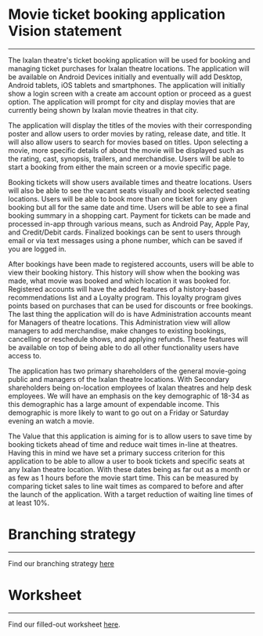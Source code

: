 # Movie ticket booking application Vision statement
---

The Ixalan theatre's ticket booking application will be used for booking and managing ticket
purchases for Ixalan theatre locations. The application will be available on Android Devices
initially and eventually will add Desktop, Android tablets, iOS tablets and smartphones.
The application will initially show a login screen with a create am account option or proceed as a
guest option. The application will prompt for city and display movies that are currently being shown
by Ixalan movie theatres in that city.

The application will display the titles of the movies with their corresponding poster and allow
users to order movies by rating, release date, and title. It will also allow users to search for
movies based on titles. Upon selecting a movie, more specific details of about the movie will be
displayed such as the rating, cast, synopsis, trailers, and merchandise. Users will be able to
start a booking from either the main screen or a movie specific page.

Booking tickets will show users available times and theatre locations. Users will also be able to
see the vacant seats visually and book selected seating locations. Users will be able to book more
than one ticket for any given booking but all for the same date and time. Users will be able to see
a final booking summary in a shopping cart. Payment for tickets can be made and processed in-app
through various means, such as Android Pay, Apple Pay, and Credit/Debit cards. Finalized bookings can
be sent to users through email or via text messages using a phone number, which can be saved if you
are logged in.

After bookings have been made to registered accounts, users will be able to view their booking history.
This history will show when the booking was made, what movie was booked and which location it was booked
for. Registered accounts will have the added features of a history-based recommendations list and a Loyalty
program. This loyalty program gives points based on purchases that can be used for discounts or free bookings.
The last thing the application will do is have Administration accounts meant for Managers of theatre locations.
This Administration view will allow managers to add merchandise, make changes to existing bookings, cancelling
or reschedule shows, and applying refunds. These features will be available on top of being able to do all other
functionality users have access to.

The application has two primary shareholders of the general movie-going public and managers of the Ixalan theatre
locations. With Secondary shareholders being on-location employees of Ixalan theatres and help desk employees. We
will have an emphasis on the key demographic of 18-34 as this demographic has a large amount of expendable income.
This demographic is more likely to want to go out on a Friday or Saturday evening an watch a movie.

The Value that this application is aiming for is to allow users to save time by booking tickets ahead of time and
reduce wait times in-line at theatres. Having this in mind we have set a primary success criterion for this application
to be able to allow a user to book tickets and specific seats at any Ixalan theatre location. With these dates
being as far out as a month or as few as 1 hours before the movie start time. This can be measured by comparing
ticket sales to line wait times as compared to before and after the launch of the application. With a target
reduction of waiting line times of at least 10%.

# Branching strategy
---

Find our branching strategy [here](https://code.cs.umanitoba.ca/3350-winter-2021-a01/group-3/-/blob/master/Branching_Strategy.md)

# Worksheet
---

Find our filled-out worksheet [here](https://code.cs.umanitoba.ca/3350-winter-2021-a01/group-3/-/blob/master/i1_worksheet.md).
